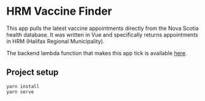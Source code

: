 # HRM Vaccine Finder

This app pulls the latest vaccine appointments directly from the Nova Scotia health database. It was written in Vue and specifically returns appointments in HRM (Halifax Regional Municipality).

The backend lambda function that makes this app tick is available [here](https://github.com/gwoods22/hrm-vaccine-finder-backend).

## Project setup
```
yarn install
yarn serve
```
